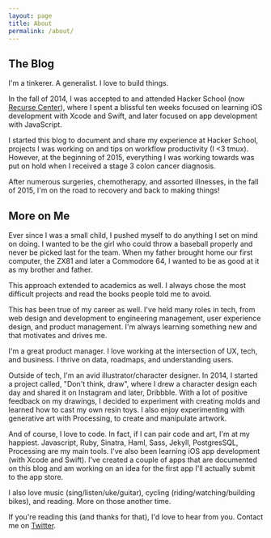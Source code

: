 ```yaml
---
layout: page
title: About
permalink: /about/
---
```


The Blog
--------

I'm a tinkerer. A generalist. I love to build things.

In the fall of 2014, I was accepted to and attended Hacker School (now [Recurse Center](https://www.recurse.com)), where I spent a blissful ten weeks focused on learning iOS development with Xcode and Swift, and later focused on app development with JavaScript.

I started this blog to document and share my experience at Hacker School, projects I was working on and tips on workflow productivity (I <3 tmux). However, at the beginning of 2015, everything I was working towards was put on hold when I received a stage 3 colon cancer diagnosis.

After numerous surgeries, chemotherapy, and assorted illnesses, in the fall of 2015, I'm on the road to recovery and back to making things!

More on Me
----------

Ever since I was a small child, I pushed myself to do anything I set on mind on doing. I wanted to be the girl who could throw a baseball properly and never be picked last for the team. When my father brought home our first computer, the ZX81 and later a Commodore 64, I wanted to be as good at it as my brother and father.

This approach extended to academics as well. I always chose the most difficult projects and read the books people told me to avoid.

This has been true of my career as well. I've held many roles in tech, from web design and development to engineering management, user experience design, and product management. I'm always learning something new and that motivates and drives me.

I'm a great product manager. I love working at the intersection of UX, tech, and business. I thrive on data, roadmaps, and understanding users.

Outside of tech, I'm an avid illustrator/character designer. In 2014, I started a project called, "Don't think, draw", where I drew a character design each day and shared it on Instagram and later, Dribbble. With a lot of positive feedback on my drawings, I decided to experiment with creating molds and learned how to cast my own resin toys. I also enjoy experimenting with generative art with Processing, to create and manipulate artwork.

And of course, I love to code. In fact, if I can pair code and art, I'm at my happiest. Javascript, Ruby, Sinatra, Haml, Sass, Jekyll, PostgresSQL, Processing are my main tools. I've also been learning iOS app development (with Xcode and Swift). I've created a couple of apps that are documented on this blog and am working on an idea for the first app I'll actually submit to the app store.

I also love music (sing/listen/uke/guitar), cycling (riding/watching/building bikes), and reading. More on those another time.

If you're reading this (and thanks for that), I'd love to hear from you. Contact me on [Twitter](https://twitter.com/ursooperduper).
